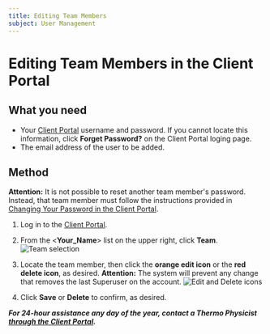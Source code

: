 ```yaml
---
title: Editing Team Members
subject: User Management
---
```


# Editing Team Members in the Client Portal

## What you need
* Your [Client Portal](https://core.thermo.io/login/) username and password. If you cannot locate this information, click **Forget Password?** on the Client Portal loging page.
* The email address of the user to be added.

## Method
**Attention:** It is not possible to reset another team member's password. Instead, that team member must follow the instructions provided in [Changing Your Password in the Client Portal](https://www.thermo.io/how-to/client-portal/changing-your-password).

1. Log in to the [Client Portal](https://core.thermo.io/login/).
2. From the <**Your_Name**> list on the upper right, click **Team**.
   ![Team selection](https://raw.githubusercontent.com/thermoio/docs/master/images/editing-team-members/2017-11-14_18-03-15.png)

3. Locate the team member, then click the **orange edit icon** or the **red delete icon**, as desired.
**Attention:** The system will prevent any change that removes the last Superuser on the account.
   ![Edit and Delete icons](https://raw.githubusercontent.com/thermoio/docs/master/images/editing-team-members/2017-11-14_18-05-20.png)

4. Click **Save** or **Delete** to confirm, as desired.

**_For 24-hour assistance any day of the year, contact a Thermo Physicist [through the Client Portal](https://core.thermo.io/login/)._**
